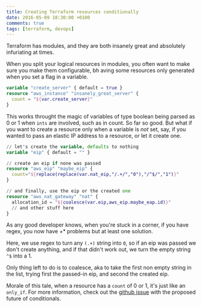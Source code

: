 ```yaml
---
title: Creating Terraform resources conditionally
date: 2016-05-09 18:30:00 +0100
comments: true
tags: [terraform, devops]
---
```

Terraform has modules, and they are both insanely great and absolutely infuriating at times.

When you split your logical resources in modules, you often want to make sure you make them configurable, bh aving some resources only generated when you set a flag in a variable.

```tf
variable "create_server" { default = true }
resource "aws_instance" "insanely_great_server" {
  count = "${var.create_server}"
}
```

This works throught the magic of variables of type boolean being parsed as 0 or 1 when `ints` are involved, such as in count. So far so good. But what if you want to create a resource only when a variable is *not* set, say, if you wanted to pass an elastic IP address to a resource, or let it create one.

```tf
// let's create the variable, defaults to nothing
variable "eip" { default = "" }

// create an eip if none was passed
resource "aws_eip" "maybe_eip" {
  count="${replace(replace(var.nat_eip,"/.+/","0"),"/^$/","1")}"
}

// and finally, use the eip or the created one
resource "aws_nat_gateway" "nat" {
  allocation_id = "${coalesce(var.eip,aws_eip.maybe_eap.id)}"
  // and other stuff here
}
```

As any good developer knows, when you're stuck in a corner, if you have regex, you now have +* problems but at least one solution.

Here, we use regex to turn any `(.+)` string into `0`, so if an eip was passed we don't create anything, and if that didn't work out, we turn the empty string `^$` into a 1.

Only thing left to do is to coalesce, aka to take the first non empty string in the list, trying first the passed-in eip, and second the created eip.

Morale of this tale, when a resource has a `count` of 0 or 1, it's just like an `only_if`. For more information, check out the [github issue][issue] with the proposed future of conditionals.

[issue]: <https://github.com/hashicorp/terraform/issues/1604>